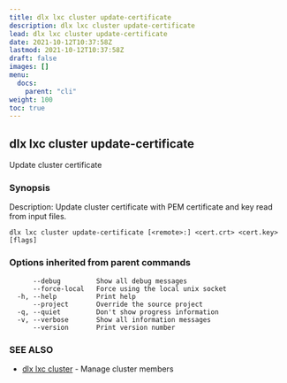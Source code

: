 ```yaml
---
title: dlx lxc cluster update-certificate
description: dlx lxc cluster update-certificate
lead: dlx lxc cluster update-certificate
date: 2021-10-12T10:37:58Z
lastmod: 2021-10-12T10:37:58Z
draft: false
images: []
menu:
  docs:
    parent: "cli"
weight: 100
toc: true
---
```

## dlx lxc cluster update-certificate

Update cluster certificate

### Synopsis

Description:
  Update cluster certificate with PEM certificate and key read from input files.



```
dlx lxc cluster update-certificate [<remote>:] <cert.crt> <cert.key> [flags]
```

### Options inherited from parent commands

```
      --debug         Show all debug messages
      --force-local   Force using the local unix socket
  -h, --help          Print help
      --project       Override the source project
  -q, --quiet         Don't show progress information
  -v, --verbose       Show all information messages
      --version       Print version number
```

### SEE ALSO

* [dlx lxc cluster](/docs/cmd/dlx_lxc_cluster)	 - Manage cluster members

